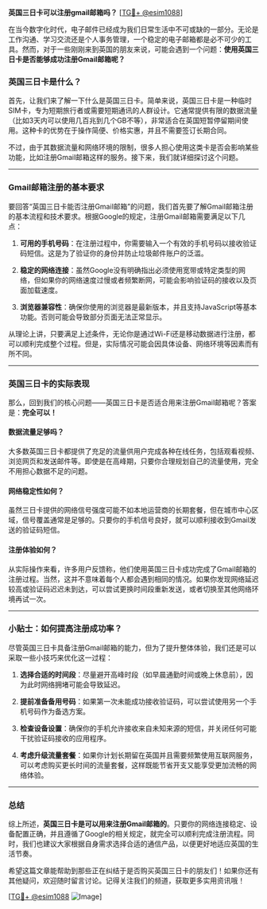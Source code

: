 **英国三日卡可以注册gmail邮箱吗？** [[TG💪+ @esim1088](https://t.me/s/esim1088)]

在当今数字化时代，电子邮件已经成为我们日常生活中不可或缺的一部分。无论是工作沟通、学习交流还是个人事务管理，一个稳定的电子邮箱都是必不可少的工具。然而，对于一些刚刚来到英国的朋友来说，可能会遇到一个问题：**使用英国三日卡是否能够成功注册Gmail邮箱呢？**

### 英国三日卡是什么？

首先，让我们来了解一下什么是英国三日卡。简单来说，英国三日卡是一种临时SIM卡，专为短期旅行者或需要短期通讯的人群设计。它通常提供有限的数据流量（比如3天内可以使用几百兆到几个GB不等），非常适合在英国短暂停留期间使用。这种卡的优势在于操作简便、价格实惠，并且不需要签订长期合同。

不过，由于其数据流量和网络环境的限制，很多人担心使用这类卡是否会影响某些功能，比如注册Gmail邮箱这样的服务。接下来，我们就详细探讨这个问题。

---

### Gmail邮箱注册的基本要求

要回答“英国三日卡能否注册Gmail邮箱”的问题，我们首先要了解Gmail邮箱注册的基本流程和技术要求。根据Google的规定，注册Gmail邮箱需要满足以下几点：

1. **可用的手机号码**：在注册过程中，你需要输入一个有效的手机号码以接收验证码短信。这是为了验证你的身份并防止垃圾邮件账户的泛滥。
   
2. **稳定的网络连接**：虽然Google没有明确指出必须使用宽带或特定类型的网络，但如果你的网络速度过慢或者频繁断网，可能会影响验证码的接收以及页面加载速度。

3. **浏览器兼容性**：确保你使用的浏览器是最新版本，并且支持JavaScript等基本功能。否则可能会导致部分页面无法正常显示。

从理论上讲，只要满足上述条件，无论你是通过Wi-Fi还是移动数据进行注册，都可以顺利完成整个过程。但是，实际情况可能会因具体设备、网络环境等因素而有所不同。

---

### 英国三日卡的实际表现

那么，回到我们的核心问题——英国三日卡是否适合用来注册Gmail邮箱呢？答案是：**完全可以！**

#### 数据流量足够吗？
大多数英国三日卡都提供了充足的流量供用户完成各种在线任务，包括观看视频、浏览网页和发送邮件等。即使是在高峰期，只要你合理规划自己的流量使用，完全不用担心数据不足的问题。

#### 网络稳定性如何？
虽然三日卡提供的网络信号强度可能不如本地运营商的长期套餐，但在城市中心区域，信号覆盖通常是足够的。只要你的手机信号良好，就可以顺利接收到Gmail发送的验证码短信。

#### 注册体验如何？
从实际操作来看，许多用户反馈称，他们使用英国三日卡成功完成了Gmail邮箱的注册过程。当然，这并不意味着每个人都会遇到相同的情况。如果你发现网络延迟较高或验证码迟迟未到达，可以尝试更换时间段重新发送，或者切换至其他网络环境再试一次。

---

### 小贴士：如何提高注册成功率？

尽管英国三日卡具备注册Gmail邮箱的能力，但为了提升整体体验，我们还是可以采取一些小技巧来优化这一过程：

1. **选择合适的时间段**：尽量避开高峰时段（如早晨通勤时间或晚上休息前），因为此时网络拥堵可能会导致延迟。

2. **提前准备备用号码**：如果第一次未能成功接收验证码，可以尝试使用另一个手机号码作为备选方案。

3. **检查设备设置**：确保你的手机允许接收来自未知来源的短信，并关闭任何可能干扰验证码接收的应用程序。

4. **考虑升级流量套餐**：如果你计划长期留在英国并且需要频繁使用互联网服务，可以考虑购买更长时间的流量套餐，这样既能节省开支又能享受更加流畅的网络体验。

---

### 总结

综上所述，**英国三日卡是可以用来注册Gmail邮箱的**。只要你的网络连接稳定、设备配置正确，并且遵循了Google的相关规定，就完全可以顺利完成注册流程。同时，我们也建议大家根据自身需求选择合适的通信产品，以便更好地适应英国的生活节奏。

希望这篇文章能帮助到那些正在纠结于是否购买英国三日卡的朋友们！如果你还有其他疑问，欢迎随时留言讨论。记得关注我们的频道，获取更多实用资讯哦！

[[TG💪+ @esim1088](https://t.me/s/esim1088) ![Image](https://i.postimg.cc/4NQfJmqS/Snipaste-2025-05-13-00-14-12.png)]